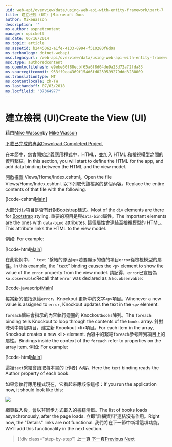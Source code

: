 ```yaml
---
uid: web-api/overview/data/using-web-api-with-entity-framework/part-7
title: 建立檢視 (UI) |Microsoft Docs
author: MikeWasson
description: ''
ms.author: aspnetcontent
manager: wpickett
ms.date: 06/16/2014
ms.topic: article
ms.assetid: b2445062-a1fe-4133-8994-f510280f6d9a
ms.technology: dotnet-webapi
msc.legacyurl: /web-api/overview/data/using-web-api-with-entity-framework/part-7
msc.type: authoredcontent
ms.openlocfilehash: e9ebe60f88ecbf65a6f8d04de9a23d72a72fda83
ms.sourcegitcommit: 953ff9ea4369f154d6fd0239599279ddd3280009
ms.translationtype: MT
ms.contentlocale: zh-TW
ms.lasthandoff: 07/03/2018
ms.locfileid: "37364977"
---
```

<a name="create-the-view-ui"></a><span data-ttu-id="32714-102">建立檢視 (UI)</span><span class="sxs-lookup"><span data-stu-id="32714-102">Create the View (UI)</span></span>
====================
<span data-ttu-id="32714-103">藉由[Mike Wasson](https://github.com/MikeWasson)</span><span class="sxs-lookup"><span data-stu-id="32714-103">by [Mike Wasson](https://github.com/MikeWasson)</span></span>

[<span data-ttu-id="32714-104">下載已完成的專案</span><span class="sxs-lookup"><span data-stu-id="32714-104">Download Completed Project</span></span>](https://github.com/MikeWasson/BookService)

<span data-ttu-id="32714-105">在本節中，您會開始定義應用程式中，HTML，並加入 HTML 和檢視模型之間的資料繫結。</span><span class="sxs-lookup"><span data-stu-id="32714-105">In this section, you will start to define the HTML for the app, and add data binding between the HTML and the view model.</span></span>

<span data-ttu-id="32714-106">開啟檔案 Views/Home/Index.cshtml。</span><span class="sxs-lookup"><span data-stu-id="32714-106">Open the file Views/Home/Index.cshtml.</span></span> <span data-ttu-id="32714-107">以下列取代該檔案的整個內容。</span><span class="sxs-lookup"><span data-stu-id="32714-107">Replace the entire contents of that file with the following.</span></span>

[!code-cshtml[Main](part-7/samples/sample1.cshtml)]

<span data-ttu-id="32714-108">大部分`div`項目是否有針對[Bootstrap](http://getbootstrap.com/)樣式。</span><span class="sxs-lookup"><span data-stu-id="32714-108">Most of the `div` elements are there for [Bootstrap](http://getbootstrap.com/) styling.</span></span> <span data-ttu-id="32714-109">重要的項目是與`data-bind`屬性。</span><span class="sxs-lookup"><span data-stu-id="32714-109">The important elements are the ones with `data-bind` attributes.</span></span> <span data-ttu-id="32714-110">這個屬性會連結至檢視模型的 HTML。</span><span class="sxs-lookup"><span data-stu-id="32714-110">This attribute links the HTML to the view model.</span></span>

<span data-ttu-id="32714-111">例如: </span><span class="sxs-lookup"><span data-stu-id="32714-111">For example:</span></span>

[!code-html[Main](part-7/samples/sample2.html)]

<span data-ttu-id="32714-112">在此範例中， &quot; `text` &quot;繫結的原因`<p>`若要顯示的值的項目`error`從檢視模型的屬性。</span><span class="sxs-lookup"><span data-stu-id="32714-112">In this example, the &quot;`text`&quot; binding causes the `<p>` element to show the value of the `error` property from the view model.</span></span> <span data-ttu-id="32714-113">請記得，`error`已宣告為`ko.observable`:</span><span class="sxs-lookup"><span data-stu-id="32714-113">Recall that `error` was declared as a `ko.observable`:</span></span>

[!code-javascript[Main](part-7/samples/sample3.js)]

<span data-ttu-id="32714-114">每當新的值指派給`error`，Knockout 更新中的文字`<p>`項目。</span><span class="sxs-lookup"><span data-stu-id="32714-114">Whenever a new value is assigned to `error`, Knockout updates the text in the `<p>` element.</span></span>

<span data-ttu-id="32714-115">`foreach`繫結會指示的內容執行迴圈的 Knockout`books`陣列。</span><span class="sxs-lookup"><span data-stu-id="32714-115">The `foreach` binding tells Knockout to loop through the contents of the `books` array.</span></span> <span data-ttu-id="32714-116">針對陣列中每個項目，建立新 Knockout &lt;li&gt;項目。</span><span class="sxs-lookup"><span data-stu-id="32714-116">For each item in the array, Knockout creates a new &lt;li&gt; element.</span></span> <span data-ttu-id="32714-117">內容中的繫結`foreach`參考陣列項目上的屬性。</span><span class="sxs-lookup"><span data-stu-id="32714-117">Bindings inside the context of the `foreach` refer to properties on the array item.</span></span> <span data-ttu-id="32714-118">例如: </span><span class="sxs-lookup"><span data-stu-id="32714-118">For example:</span></span>

[!code-html[Main](part-7/samples/sample4.html)]

<span data-ttu-id="32714-119">這裡`text`繫結會讀取每本書的 [作者] 內容。</span><span class="sxs-lookup"><span data-stu-id="32714-119">Here the `text` binding reads the Author property of each book.</span></span>

<span data-ttu-id="32714-120">如果您執行應用程式現在，它看起來應該像這樣：</span><span class="sxs-lookup"><span data-stu-id="32714-120">If you run the application now, it should look like this:</span></span>

![](part-7/_static/image1.png)

<span data-ttu-id="32714-121">網頁載入後，會以非同步方式載入的書籍清單。</span><span class="sxs-lookup"><span data-stu-id="32714-121">The list of books loads asynchronously, after the page loads.</span></span> <span data-ttu-id="32714-122">立即&quot;詳細資料&quot;連結沒有作用。</span><span class="sxs-lookup"><span data-stu-id="32714-122">Right now, the &quot;Details&quot; links are not functional.</span></span> <span data-ttu-id="32714-123">我們將在下一節中新增這項功能。</span><span class="sxs-lookup"><span data-stu-id="32714-123">We'll add this functionality in the next section.</span></span>

> [!div class="step-by-step"]
> <span data-ttu-id="32714-124">[上一頁](part-6.md)
> [下一頁](part-8.md)</span><span class="sxs-lookup"><span data-stu-id="32714-124">[Previous](part-6.md)
[Next](part-8.md)</span></span>
